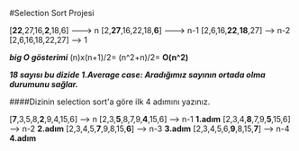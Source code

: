 #Selection Sort Projesi

[**22**,27,16,**2**,18,6]  ---> n
[2,**27**,16,22,18,**6**]  ---> n-1
[2,6,16,**22**,**18**,27] --> n-2
[2,6,16,18,22,27] --> 1

***big O gösterimi***
(n)x(n+1)/2= (n^2+n)/2= **O(n^2)**

***18 sayısı bu dizide 1.Average case: Aradığımız sayının ortada olma durumunu sağlar.***


####Dizinin selection sort'a göre ilk 4 adımını yazınız.

[**7**,3,5,8,**2**,9,4,15,6] --> n 
[2,3,**5**,8,7,9,**4**,15,6] --> n-1    **1.adım**
[2,3,4,**8**,7,9,**5**,15,6] --> n-2    **2.adım**
[2,3,4,5,**7**,9,8,15,**6**] --> n-3    **3.adım**
[2,3,4,5,6,**9**,8,15,**7**] --> n-4    **4.adım**

